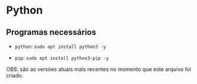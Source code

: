 # Python

## Programas necessários

- `python`:
	`sudo apt install python3 -y`

- `pip`:
	`sudo apt install python3-pip -y`

OBS: são as versões atuais mais recentes no momento que este arquivo foi criado.
